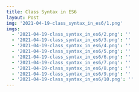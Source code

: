 ```yaml
---
title: Class Syntax in ES6
layout: Post
img: '2021-04-19-class_syntax_in_es6/1.png'
imgs:
  - '2021-04-19-class_syntax_in_es6/2.png': ''
  - '2021-04-19-class_syntax_in_es6/3.png': ''
  - '2021-04-19-class_syntax_in_es6/4.png': ''
  - '2021-04-19-class_syntax_in_es6/5.png': ''
  - '2021-04-19-class_syntax_in_es6/6.png': ''
  - '2021-04-19-class_syntax_in_es6/7.png': ''
  - '2021-04-19-class_syntax_in_es6/8.png': ''
  - '2021-04-19-class_syntax_in_es6/9.png': ''
  - '2021-04-19-class_syntax_in_es6/10.png': ''
---
```

<!--
this is my post on stuff

![hello image](./ar_for_javascript_developers/1.png)
-->